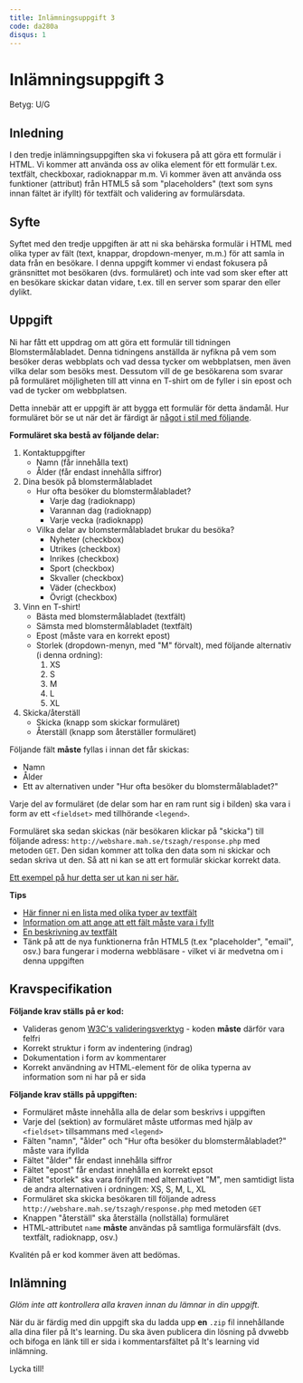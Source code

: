 ```yaml
---
title: Inlämningsuppgift 3
code: da280a
disqus: 1
---
```


# Inlämningsuppgift 3

Betyg: U/G

## Inledning

I den tredje inlämningsuppgiften ska vi fokusera på att göra ett formulär i HTML. Vi kommer att använda oss av olika element för ett formulär t.ex. textfält, checkboxar, radioknappar m.m. Vi kommer även att använda oss funktioner (attribut) från HTML5 så som "placeholders" (text som syns innan fältet är ifyllt) för textfält och validering av formulärsdata.

## Syfte

Syftet med den tredje uppgiften är att ni ska behärska formulär i HTML med olika typer av fält (text, knappar, dropdown-menyer, m.m.) för att samla in data från en besökare. I denna uppgift kommer vi endast fokusera på gränsnittet mot besökaren (dvs. formuläret) och inte vad som sker efter att en besökare skickar datan vidare, t.ex. till en server som sparar den eller dylikt.

## Uppgift

Ni har fått ett uppdrag om att göra ett formulär till tidningen Blomstermålabladet. Denna tidningens anställda är nyfikna på vem som besöker deras webbplats och vad dessa tycker om webbplatsen, men även vilka delar som besöks mest. Dessutom vill de ge besökarena som svarar på formuläret möjligheten till att vinna en T-shirt om de fyller i sin epost och vad de tycker om webbplatsen.

Detta innebär att er uppgift är att bygga ett formulär för detta ändamål. Hur formuläret bör se ut när det är färdigt är [något i stil med följande](/assets/material/da280a_inl3_form.png).

**Formuläret ska bestå av följande delar:**

1. Kontaktuppgifter
    * Namn (får innehålla text)
    * Ålder (får endast innehålla siffror)
2. Dina besök på blomstermålabladet
    * Hur ofta besöker du blomstermålabladet?
        * Varje dag (radioknapp)
        * Varannan dag (radioknapp)
        * Varje vecka (radioknapp)
    * Vilka delar av blomstermålabladet brukar du besöka?
        * Nyheter (checkbox)
        * Utrikes (checkbox)
        * Inrikes (checkbox)
        * Sport (checkbox)
        * Skvaller (checkbox)
        * Väder (checkbox)
        * Övrigt (checkbox)
3. Vinn en T-shirt!
    * Bästa med blomstermålabladet (textfält)
    * Sämsta med blomstermålabladet (textfält)
    * Epost (måste vara en korrekt epost)
    * Storlek (dropdown-menyn, med "M" förvalt), med följande alternativ (i denna ordning):
        1. XS
        2. S
        3. M
        4. L
        5. XL
4. Skicka/återställ
    * Skicka (knapp som skickar formuläret)
    * Återställ (knapp som återställer formuläret)

Följande fält **måste** fyllas i innan det får skickas:

* Namn
* Ålder
* Ett av alternativen under "Hur ofta besöker du blomstermålabladet?"

Varje del av formuläret (de delar som har en ram runt sig i bilden) ska vara i form av ett `<fieldset>` med tillhörande `<legend>`.

Formuläret ska sedan skickas (när besökaren klickar på "skicka") till följande adress: `http://webshare.mah.se/tszagh/response.php` med metoden `GET`. Den sidan kommer att tolka den data som ni skickar och sedan skriva ut den. Så att ni kan se att ert formulär skickar korrekt data.

[Ett exempel på hur detta ser ut kan ni ser här.](/assets/material/da280a_inl3_data.png)

**Tips**

* [Här finner ni en lista med olika typer av textfält](http://www.w3schools.com/tags/att_input_type.asp)
* [Information om att ange att ett fält måste vara i fyllt](http://www.w3schools.com/tags/att_input_required.asp)
* [En beskrivning av textfält](http://www.w3schools.com/tags/att_input_placeholder.asp)
* Tänk på att de nya funktionerna från HTML5 (t.ex "placeholder", "email", osv.) bara fungerar i moderna webbläsare - vilket vi är medvetna om i denna uppgiften

## Kravspecifikation

**Följande krav ställs på er kod:**

* Valideras genom [W3C's valideringsverktyg](http://validator.w3.org) - koden **måste** därför vara felfri
* Korrekt struktur i form av indentering (indrag)
* Dokumentation i form av kommentarer
* Korrekt användning av HTML-element för de olika typerna av information som ni har på er sida

**Följande krav ställs på uppgiften:**

* Formuläret måste innehålla alla de delar som beskrivs i uppgiften
* Varje del (sektion) av formuläret måste utformas med hjälp av `<fieldset>` tillsammans med `<legend>`
* Fälten "namn", "ålder" och "Hur ofta besöker du blomstermålabladet?" måste vara ifyllda
* Fältet "ålder" får endast innehålla siffror
* Fältet "epost" får endast innehålla en korrekt epsot
* Fältet "storlek" ska vara förifyllt med alternativet "M", men samtidigt lista de andra alternativen i ordningen: XS, S, M, L, XL
* Formuläret ska skicka besökaren till följande adress `http://webshare.mah.se/tszagh/response.php` med metoden `GET`
* Knappen "återställ" ska återställa (nollställa) formuläret
* HTML-attributet `name` **måste** användas på samtliga formulärsfält (dvs. textfält, radioknapp, osv.)

Kvalitén på er kod kommer även att bedömas.

## Inlämning

*Glöm inte att kontrollera alla kraven innan du lämnar in din uppgift.*

När du är färdig med din uppgift ska du ladda upp **en** `.zip` fil innehållande alla dina filer på It's learning. Du ska även publicera din lösning på dvwebb och bifoga en länk till er sida i kommentarsfältet på It's learning vid inlämning.

Lycka till!
